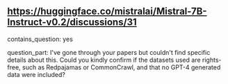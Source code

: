 ## https://huggingface.co/mistralai/Mistral-7B-Instruct-v0.2/discussions/31

contains_question: yes

question_part: I've gone through your papers but couldn't find specific details about this. Could you kindly confirm if the datasets used are rights-free, such as Redpajamas or CommonCrawl, and that no GPT-4 generated data were included?